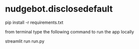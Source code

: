 # nudgebot.disclosedefault

pip install -r requirements.txt

from terminal type the following command to run the app locally

streamlit run run.py
